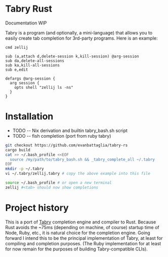 # Tabry Rust
Documentation WIP

Tabry is a program (and optionally, a mini-language) that allows you to easily create tab completion for 3rd-party programs. Here is an example:

```
cmd zellij

sub (a,attach d,delete-session k,kill-session) @arg-session
sub da,delete-all-sessions
sub ka,kill-all-sessions
sub e,edit

defargs @arg-session {
  arg session {
    opts shell "zellij ls -ns"
  }
}
```

# Installation

* TODO -- Nix derivation and builtin tabry_bash.sh script
* TODO -- fish completion (port from ruby tabry)

```bash
git checkout https://github.com/evanbattaglia/tabry-rs
cargo build
cat >> ~/.bash_profile <<EOF
  source /my/path/to/tabry_bash.sh && _tabry_complete_all ~/.tabry
EOF
mkdir -p ~/.tabry
vi ~/.tabry/zellij.tabry # copy the above example into this file

source ~/.bash_profile # or open a new terminal
zellij #<tab> should now show completions
```

# Project history

This is a port of [Tabry](https://github.com/evanbattaglia/tabry/) completion engine and compiler to Rust. Because Rust avoids the ~75ms (depending on machine, of course) startup time of Node, Ruby, etc., it is natural choice for the completion engine. Going forward I intend this to be the principal implementation of Tabry, at least for compiling and completion purposes. (The Ruby implementation for at least for now remain for the purposes of building Tabry-compatible CLIs). 

